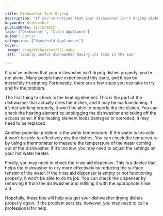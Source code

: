 ```yaml
---

title: Dishwasher Isnt Drying
description: "If you’ve noticed that your dishwasher isn’t drying dishes properly, you’re not alone. Many people have experienced this issue, an...you wont regret reading on"
keywords: dishwasher
publishDate: 11/15/2022
tags: ["Dishwasher", "Clean Appliance"]
author: Curtis
categories: ["Household Appliances"]
cover: 
 image: /img/dishwasher/271.webp
 alt: 'locally useful dishwasher having its time in the sun'

---
```


If you’ve noticed that your dishwasher isn’t drying dishes properly, you’re not alone. Many people have experienced this issue, and it can be incredibly frustrating. Fortunately, there are a few steps you can take to try and fix the problem.

The first thing to check is the heating element. This is the part of the dishwasher that actually dries the dishes, and it may be malfunctioning. If it’s not working properly, it won’t be able to properly dry the dishes. You can check the heating element by unplugging the dishwasher and taking off the access panel. If the heating element looks damaged or corroded, it may need to be replaced.

Another potential problem is the water temperature. If the water is too cold, it won’t be able to effectively dry the dishes. You can check the temperature by using a thermometer to measure the temperature of the water coming out of the dishwasher. If it’s too low, you may need to adjust the settings on your hot water heater.

Finally, you may need to check the rinse aid dispenser. This is a device that helps the dishwasher to dry more effectively by reducing the surface tension of the water. If the rinse aid dispenser is empty or not functioning properly, it won’t be able to do its job. You can check the dispenser by removing it from the dishwasher and refilling it with the appropriate rinse aid.

Hopefully, these tips will help you get your dishwasher drying dishes properly again. If the problem persists, however, you may need to call a professional for help.
